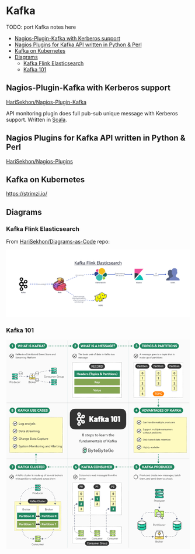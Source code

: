 # Kafka

TODO: port Kafka notes here

<!-- INDEX_START -->

- [Nagios-Plugin-Kafka with Kerberos support](#nagios-plugin-kafka-with-kerberos-support)
- [Nagios Plugins for Kafka API written in Python & Perl](#nagios-plugins-for-kafka-api-written-in-python--perl)
- [Kafka on Kubernetes](#kafka-on-kubernetes)
- [Diagrams](#diagrams)
  - [Kafka Flink Elasticsearch](#kafka-flink-elasticsearch)
  - [Kafka 101](#kafka-101)

<!-- INDEX_END -->

## Nagios-Plugin-Kafka with Kerberos support

[HariSekhon/Nagios-Plugin-Kafka](https://github.com/HariSekhon/Nagios-Plugin-Kafka)

API monitoring plugin does full pub-sub unique message with Kerberos support. Written in [Scala](scala.md).

## Nagios Plugins for Kafka API written in Python & Perl

[HariSekhon/Nagios-Plugins](https://github.com/HariSekhon/Nagios-Plugins)

## Kafka on Kubernetes

<https://strimzi.io/>

## Diagrams

### Kafka Flink Elasticsearch

From [HariSekhon/Diagrams-as-Code](https://github.com/HariSekhon/Diagrams-as-Code) repo:

![Kafka Flink Elasticsearch](https://github.com/HariSekhon/Diagrams-as-Code/raw/master/images/kafka_flink_elasticsearch.svg)

### Kafka 101

![Kafka 101](images/kafka_101.gif)
